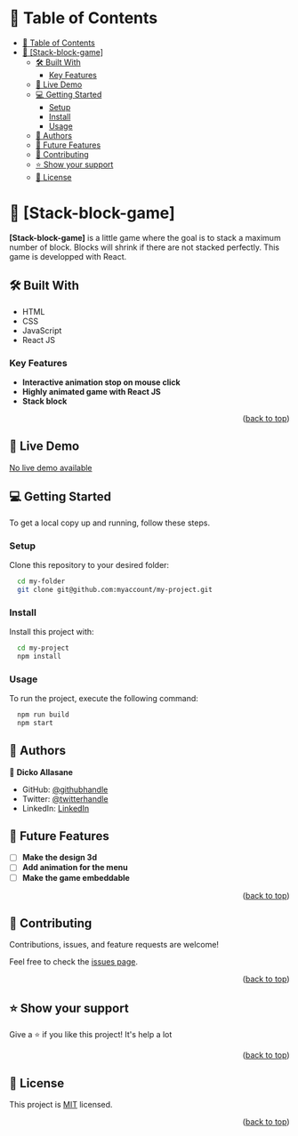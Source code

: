 <a name="readme-top"></a>

# 📗 Table of Contents

- [📗 Table of Contents](#-table-of-contents)
- [📖 \[Stack-block-game\] ](#-stack-block-game-)
  - [🛠 Built With ](#-built-with-)
    - [Key Features ](#key-features-)
  - [🚀 Live Demo ](#-live-demo-)
  - [💻 Getting Started ](#-getting-started-)
    - [Setup](#setup)
    - [Install](#install)
    - [Usage](#usage)
  - [👥 Authors ](#-authors-)
  - [🔭 Future Features ](#-future-features-)
  - [🤝 Contributing ](#-contributing-)
  - [⭐️ Show your support ](#️-show-your-support-)
  - [📝 License ](#-license-)


# 📖 [Stack-block-game] <a name="about-project"></a>

**[Stack-block-game]** is a little game where the goal is to stack a maximum number of block. Blocks will shrink if there are not stacked perfectly. This game is developped with React.

## 🛠 Built With <a name="built-with"></a>
- HTML
- CSS
- JavaScript
- React JS

### Key Features <a name="key-features"></a>

- **Interactive animation stop on mouse click**
- **Highly animated game with React JS**
- **Stack block**

<p align="right">(<a href="#readme-top">back to top</a>)</p>

## 🚀 Live Demo <a name="live-demo"></a>

[No live demo available]()

## 💻 Getting Started <a name="getting-started"></a>

To get a local copy up and running, follow these steps.

### Setup

Clone this repository to your desired folder:

```sh
  cd my-folder
  git clone git@github.com:myaccount/my-project.git
```

### Install

Install this project with:

```sh
  cd my-project
  npm install
```

### Usage

To run the project, execute the following command:

```sh
  npm run build
  npm start
```

## 👥 Authors <a name="authors"></a>

👤 **Dicko Allasane**

- GitHub: [@githubhandle](https://github.com/Trast00)
- Twitter: [@twitterhandle](https://twitter.com/AllassaneDicko0/)
- LinkedIn: [LinkedIn](https://www.linkedin.com/in/allassane-dicko-744aaa224)

## 🔭 Future Features <a name="future-features"></a>

- [ ] **Make the design 3d**
- [ ] **Add animation for the menu**
- [ ] **Make the game embeddable**

<p align="right">(<a href="#readme-top">back to top</a>)</p>

## 🤝 Contributing <a name="contributing"></a>

Contributions, issues, and feature requests are welcome!

Feel free to check the [issues page](https://github.com/Trast00/math-magicians/issues).

<p align="right">(<a href="#readme-top">back to top</a>)</p>

## ⭐️ Show your support <a name="support"></a>

Give a ⭐️ if you like this project! It's help a lot

<p align="right">(<a href="#readme-top">back to top</a>)</p>

## 📝 License <a name="license"></a>

This project is [MIT](./LICENSE) licensed.

<p align="right">(<a href="#readme-top">back to top</a>)</p>
